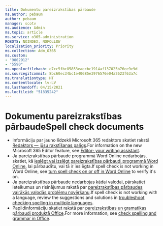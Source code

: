 ```yaml
---
title: Dokumentu pareizrakstības pārbaude
ms.author: pebaum
author: pebaum
manager: scotv
ms.audience: Admin
ms.topic: article
ms.service: o365-administration
ROBOTS: NOINDEX, NOFOLLOW
localization_priority: Priority
ms.collection: Adm_O365
ms.custom:
- "9002912"
- "5590"
ms.openlocfilehash: e7cc5fbc85853eaecbc1914af137025b76ee9e9d
ms.sourcegitcommit: 8bc60ec34bc1e40685e3976576e04a2623f63a7c
ms.translationtype: HT
ms.contentlocale: lv-LV
ms.lasthandoff: 04/15/2021
ms.locfileid: "51835242"
---
```

# <a name="spell-check-documents"></a><span data-ttu-id="e35a5-102">Dokumentu pareizrakstības pārbaude</span><span class="sxs-lookup"><span data-stu-id="e35a5-102">Spell check documents</span></span>

- <span data-ttu-id="e35a5-103">Informāciju par jauno līdzekli Microsoft 365 redaktors skatiet rakstā [Redaktors — jūsu rakstīšanas palīgs](https://support.office.com/article/microsoft-editor-checks-grammar-and-more-in-documents-mail-and-the-web-91ecbe1b-d021-4e9e-a82e-abc4cd7163d7).</span><span class="sxs-lookup"><span data-stu-id="e35a5-103">For information on the new Microsoft 365 Editor feature, see [Editor- your writing assistant](https://support.office.com/article/microsoft-editor-checks-grammar-and-more-in-documents-mail-and-the-web-91ecbe1b-d021-4e9e-a82e-abc4cd7163d7).</span></span>
- <span data-ttu-id="e35a5-104">Ja pareizrakstības pārbaude programmā Word Online nedarbojas, skatiet, kā [ieslēgt vai izslēgt pareizrakstības pārbaudi programmā Word Online](https://support.office.com/article/Turn-spell-check-on-or-off-in-Word-Online-fe0b5644-10e6-4e61-b661-441bff362a84), lai pārbaudītu, vai tā ir ieslēgta.</span><span class="sxs-lookup"><span data-stu-id="e35a5-104">If spell check is not working in Word Online, see [turn spell check on or off in Word Online](https://support.office.com/article/Turn-spell-check-on-or-off-in-Word-Online-fe0b5644-10e6-4e61-b661-441bff362a84) to verify it's on.</span></span>
- <span data-ttu-id="e35a5-105">Ja pareizrakstības pārbaude nedarbojas kādai valodai, pārskatiet ieteikumus un risinājumus rakstā par [pareizrakstības pārbaudes vairākās valodās problēmu novēršanu](https://support.office.com/article/troubleshoot-checking-spelling-and-grammar-in-multiple-languages-b887ad70-b15a-43f4-89bb-a41d18026e20).</span><span class="sxs-lookup"><span data-stu-id="e35a5-105">If  spell check is not working with a language, review the suggestions and solutions in [troubleshoot checking spelling in multiple languages](https://support.office.com/article/troubleshoot-checking-spelling-and-grammar-in-multiple-languages-b887ad70-b15a-43f4-89bb-a41d18026e20).</span></span>
- <span data-ttu-id="e35a5-106">Papildinformāciju skatiet rakstā par [pareizrakstības un gramatikas pārbaudi produktā Office](https://support.office.com/article/check-spelling-and-grammar-in-office-5cdeced7-d81d-47de-9096-efd0ee909227).</span><span class="sxs-lookup"><span data-stu-id="e35a5-106">For more information, see [check spelling and grammar in Office](https://support.office.com/article/check-spelling-and-grammar-in-office-5cdeced7-d81d-47de-9096-efd0ee909227).</span></span>
